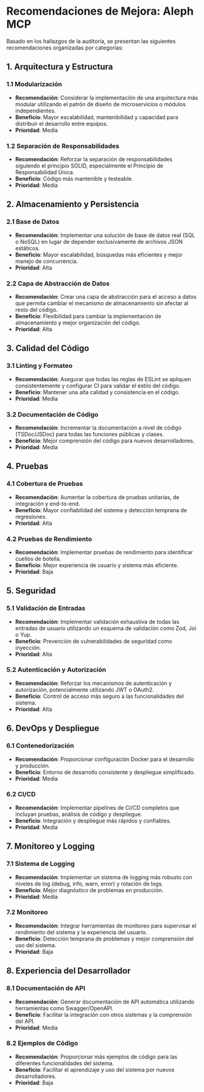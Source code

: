 # Recomendaciones de Mejora: Aleph MCP

Basado en los hallazgos de la auditoría, se presentan las siguientes recomendaciones organizadas por categorías:

## 1. Arquitectura y Estructura

### 1.1 Modularización
- **Recomendación**: Considerar la implementación de una arquitectura más modular utilizando el patrón de diseño de microservicios o módulos independientes.
- **Beneficio**: Mayor escalabilidad, mantenibilidad y capacidad para distribuir el desarrollo entre equipos.
- **Prioridad**: Media

### 1.2 Separación de Responsabilidades
- **Recomendación**: Reforzar la separación de responsabilidades siguiendo el principio SOLID, especialmente el Principio de Responsabilidad Única.
- **Beneficio**: Código más mantenible y testeable.
- **Prioridad**: Media

## 2. Almacenamiento y Persistencia

### 2.1 Base de Datos
- **Recomendación**: Implementar una solución de base de datos real (SQL o NoSQL) en lugar de depender exclusivamente de archivos JSON estáticos.
- **Beneficio**: Mayor escalabilidad, búsquedas más eficientes y mejor manejo de concurrencia.
- **Prioridad**: Alta

### 2.2 Capa de Abstracción de Datos
- **Recomendación**: Crear una capa de abstracción para el acceso a datos que permita cambiar el mecanismo de almacenamiento sin afectar al resto del código.
- **Beneficio**: Flexibilidad para cambiar la implementación de almacenamiento y mejor organización del código.
- **Prioridad**: Alta

## 3. Calidad del Código

### 3.1 Linting y Formateo
- **Recomendación**: Asegurar que todas las reglas de ESLint se apliquen consistentemente y configurar CI para validar el estilo del código.
- **Beneficio**: Mantener una alta calidad y consistencia en el código.
- **Prioridad**: Media

### 3.2 Documentación de Código
- **Recomendación**: Incrementar la documentación a nivel de código (TSDoc/JSDoc) para todas las funciones públicas y clases.
- **Beneficio**: Mejor comprensión del código para nuevos desarrolladores.
- **Prioridad**: Media

## 4. Pruebas

### 4.1 Cobertura de Pruebas
- **Recomendación**: Aumentar la cobertura de pruebas unitarias, de integración y end-to-end.
- **Beneficio**: Mayor confiabilidad del sistema y detección temprana de regresiones.
- **Prioridad**: Alta

### 4.2 Pruebas de Rendimiento
- **Recomendación**: Implementar pruebas de rendimiento para identificar cuellos de botella.
- **Beneficio**: Mejor experiencia de usuario y sistema más eficiente.
- **Prioridad**: Baja

## 5. Seguridad

### 5.1 Validación de Entradas
- **Recomendación**: Implementar validación exhaustiva de todas las entradas de usuario utilizando un esquema de validación como Zod, Joi o Yup.
- **Beneficio**: Prevención de vulnerabilidades de seguridad como inyección.
- **Prioridad**: Alta

### 5.2 Autenticación y Autorización
- **Recomendación**: Reforzar los mecanismos de autenticación y autorización, potencialmente utilizando JWT o OAuth2.
- **Beneficio**: Control de acceso más seguro a las funcionalidades del sistema.
- **Prioridad**: Alta

## 6. DevOps y Despliegue

### 6.1 Contenedorización
- **Recomendación**: Proporcionar configuración Docker para el desarrollo y producción.
- **Beneficio**: Entorno de desarrollo consistente y despliegue simplificado.
- **Prioridad**: Media

### 6.2 CI/CD
- **Recomendación**: Implementar pipelines de CI/CD completos que incluyan pruebas, análisis de código y despliegue.
- **Beneficio**: Integración y despliegue más rápidos y confiables.
- **Prioridad**: Media

## 7. Monitoreo y Logging

### 7.1 Sistema de Logging
- **Recomendación**: Implementar un sistema de logging más robusto con niveles de log (debug, info, warn, error) y rotación de logs.
- **Beneficio**: Mejor diagnóstico de problemas en producción.
- **Prioridad**: Media

### 7.2 Monitoreo
- **Recomendación**: Integrar herramientas de monitoreo para supervisar el rendimiento del sistema y la experiencia del usuario.
- **Beneficio**: Detección temprana de problemas y mejor comprensión del uso del sistema.
- **Prioridad**: Baja

## 8. Experiencia del Desarrollador

### 8.1 Documentación de API
- **Recomendación**: Generar documentación de API automática utilizando herramientas como Swagger/OpenAPI.
- **Beneficio**: Facilitar la integración con otros sistemas y la comprensión del API.
- **Prioridad**: Media

### 8.2 Ejemplos de Código
- **Recomendación**: Proporcionar más ejemplos de código para las diferentes funcionalidades del sistema.
- **Beneficio**: Facilitar el aprendizaje y uso del sistema por nuevos desarrolladores.
- **Prioridad**: Baja